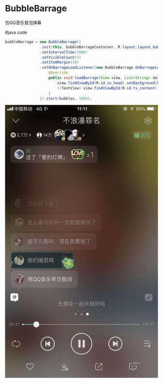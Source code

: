 # BubbleBarrage
仿QQ音乐冒泡弹幕

#java code
```java
bubbleBarrage = new BubbleBarrage()
                .init(this, bubbleBarrageContainer, R.layout.layout_bubble_barrage_item)
                .setIntervalTime(1000)
                .setVisibleCount(3)
                .setItemMargin(20)
                .setOnBarrageLoadListener(new BubbleBarrage.OnBarrageLoadListener() {
                    @Override
                    public void loadBarrage(View view, List<String> data, int index) {
                        view.findViewById(R.id.iv_head).setBackground(ContextCompat.getDrawable(MainActivity.this, R.drawable.test_header));
                        ((TextView) view.findViewById(R.id.tv_content)).setText(data.get(index));
                    }
                }).start(bubbles, 1000);
```
![](https://github.com/Vonnie0709/BubbleBarrage/blob/master/raw/8b7333133b84f9d879faec8f0318906.jpg)
